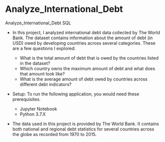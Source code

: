 # Analyze_International_Debt
Analyze_International_Debt SQL

 - In this project, I analyzed international debt data collected by The World Bank.  The dataset contains information about the amount of debt (in USD) owed by developing countries across several categories.  These are a few questions I explored:
    - What is the total amount of debt that is owed by the countries listed in the dataset?
    - Which country owns the maximum amount of debt and what does that amount look like?
    - What is the average amount of debt owed by countries across different debt indicators?


 - Setup: To run the following application, you would need these prerequisites.
     - Jupyter Notebook
     - Python 3.7.X

     
 - The data used in this project is provided by The World Bank. It contains both national and regional debt statistics for several countries across the globe as recorded from 1970 to 2015.
 
